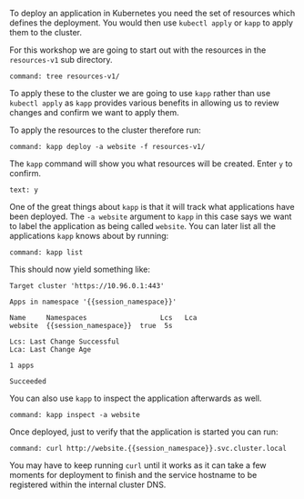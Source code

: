 To deploy an application in Kubernetes you need the set of resources which
defines the deployment. You would then use ``kubectl apply`` or ``kapp``
to apply them to the cluster.

For this workshop we are going to start out with the resources in the
``resources-v1`` sub directory.

```terminal:execute
command: tree resources-v1/
```

To apply these to the cluster we are going to use ``kapp`` rather than use
``kubectl apply`` as ``kapp`` provides various benefits in allowing us to
review changes and confirm we want to apply them.

To apply the resources to the cluster therefore run:

```terminal:execute
command: kapp deploy -a website -f resources-v1/
```

The ``kapp`` command will show you what resources will be created. Enter ``y``
to confirm.

```terminal:input
text: y
```

One of the great things about ``kapp`` is that it will track what applications
have been deployed. The ``-a website`` argument to ``kapp`` in this case says
we want to label the application as being called ``website``. You can later
list all the applications ``kapp`` knows about by running:

```terminal:execute
command: kapp list
```

This should now yield something like:

```
Target cluster 'https://10.96.0.1:443'

Apps in namespace '{{session_namespace}}'

Name     Namespaces                  Lcs   Lca  
website  {{session_namespace}}  true  5s  

Lcs: Last Change Successful
Lca: Last Change Age

1 apps

Succeeded
```

You can also use ``kapp`` to inspect the application afterwards as well.

```terminal:execute
command: kapp inspect -a website
```

Once deployed, just to verify that the application is started you can run:

```terminal:execute
command: curl http://website.{{session_namespace}}.svc.cluster.local
```

You may have to keep running ``curl`` until it works as it can take a few
moments for deployment to finish and the service hostname to be registered
within the internal cluster DNS.
